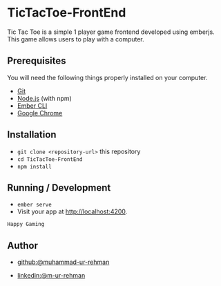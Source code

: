 # TicTacToe-FrontEnd

Tic Tac Toe is a simple 1 player game frontend developed using emberjs.
This game allows users to play with a computer.

## Prerequisites

You will need the following things properly installed on your computer.

* [Git](https://git-scm.com/)
* [Node.js](https://nodejs.org/) (with npm)
* [Ember CLI](https://cli.emberjs.com/release/)
* [Google Chrome](https://google.com/chrome/)

## Installation

* `git clone <repository-url>` this repository
* `cd TicTacToe-FrontEnd`
* `npm install`

## Running / Development

* `ember serve`
* Visit your app at [http://localhost:4200](http://localhost:4200).

`Happy Gaming`
## Author

- [github:@muhammad-ur-rehman](https://github.com/muhammad-ur-rehman)

- [linkedin:@m-ur-rehman](https://www.linkedin.com/in/m-ur-rehman/)
